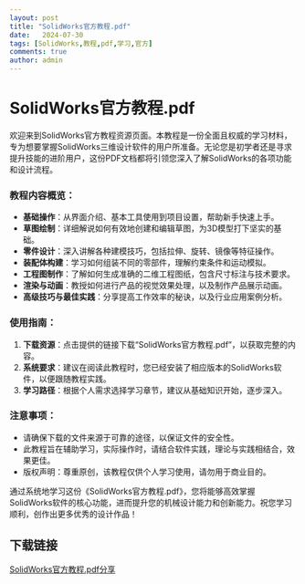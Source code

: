 ```yaml
---
layout: post
title: "SolidWorks官方教程.pdf"
date:   2024-07-30
tags: [SolidWorks,教程,pdf,学习,官方]
comments: true
author: admin
---
```

# SolidWorks官方教程.pdf

欢迎来到SolidWorks官方教程资源页面。本教程是一份全面且权威的学习材料，专为想要掌握SolidWorks三维设计软件的用户所准备。无论您是初学者还是寻求提升技能的进阶用户，这份PDF文档都将引领您深入了解SolidWorks的各项功能和设计流程。

### 教程内容概览：

- **基础操作**：从界面介绍、基本工具使用到项目设置，帮助新手快速上手。
- **草图绘制**：详细解说如何有效地创建和编辑草图，为3D模型打下坚实的基础。
- **零件设计**：深入讲解各种建模技巧，包括拉伸、旋转、镜像等特征操作。
- **装配体构建**：学习如何组装不同的零部件，理解约束条件和运动模拟。
- **工程图制作**：了解如何生成准确的二维工程图纸，包含尺寸标注与技术要求。
- **渲染与动画**：教授如何进行产品的视觉效果处理，以及制作产品展示动画。
- **高级技巧与最佳实践**：分享提高工作效率的秘诀，以及行业应用案例分析。

### 使用指南：

1. **下载资源**：点击提供的链接下载“SolidWorks官方教程.pdf”，以获取完整的内容。
2. **系统要求**：建议在阅读此教程时，您已经安装了相应版本的SolidWorks软件，以便跟随教程实践。
3. **学习路径**：根据个人需求选择学习章节，建议从基础知识开始，逐步深入。

### 注意事项：

- 请确保下载的文件来源于可靠的途径，以保证文件的安全性。
- 此教程旨在辅助学习，实际操作时，请结合软件实践，理论与实践相结合，效果更佳。
- 版权声明：尊重原创，该教程仅供个人学习使用，请勿用于商业目的。

通过系统地学习这份《SolidWorks官方教程.pdf》，您将能够高效掌握SolidWorks软件的核心功能，进而提升您的机械设计能力和创新能力。祝您学习顺利，创作出更多优秀的设计作品！

## 下载链接

[SolidWorks官方教程.pdf分享](https://pan.quark.cn/s/3622e07d9088)